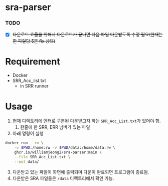 # sra-parser

### TODO

- [x]  ~~다운로드 효율을 위해서 다운로드가 끝나면 다음 파일 다운받도록 수정 필요(현재는 한 파일당 5분 fix 상태)~~

# Requirement

- Docker
- SRR_Acc_list.txt
    - in SRR runner

# Usage

1. 현재 디렉토리에 엔터로 구분된 다운받고자 하는 `SRR_Acc_List.txt`가 있어야 함. 
    1. 한줄에 한 SRR, ERR 넘버가 있는 파일
2. 아래 명령어 실행
```bash
docker run --rm \
    -v $PWD:/home:rw -v $PWD/data:/home/data:rw \
    ghcr.io/williamjeong2/sra-parser:main \
    --file SRR_Acc_List.txt \
    --out data/
```

3. 다운받고 있는 파일이 화면에 출력되며 다운이 완료되면 프로그램이 종료됨.
4. 다운받은 SRA 파일들은 `/data` 디렉토리에서 확인 가능.
